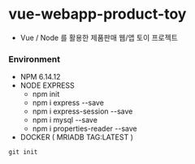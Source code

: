 # vue-webapp-product-toy

- Vue / Node 를 활용한 제품판매 웹/앱 토이 프로젝트

### Environment

- NPM 6.14.12
- NODE EXPRESS
    - npm init
    - npm i express --save
    - npm i express-session --save
    - npm i mysql --save
    - npm i properties-reader --save
- DOCKER ( MRIADB TAG:LATEST )

```
git init
```
